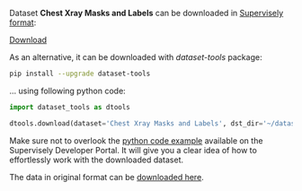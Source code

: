Dataset **Chest Xray Masks and Labels** can be downloaded in [Supervisely format](https://developer.supervisely.com/api-references/supervisely-annotation-json-format):

 [Download](https://www.dropbox.com/scl/fi/8hl6tapvjsobqj6iqlyp8/chest-xray-masks-and-labels-DatasetNinja.tar?rlkey=71st43323oq6jrbozpiz69411&dl=1)

As an alternative, it can be downloaded with *dataset-tools* package:
``` bash
pip install --upgrade dataset-tools
```

... using following python code:
``` python
import dataset_tools as dtools

dtools.download(dataset='Chest Xray Masks and Labels', dst_dir='~/dataset-ninja/')
```
Make sure not to overlook the [python code example](https://developer.supervisely.com/getting-started/python-sdk-tutorials/iterate-over-a-local-project) available on the Supervisely Developer Portal. It will give you a clear idea of how to effortlessly work with the downloaded dataset.

The data in original format can be [downloaded here](https://www.kaggle.com/datasets/nikhilpandey360/chest-xray-masks-and-labels/download?datasetVersionNumber=1).